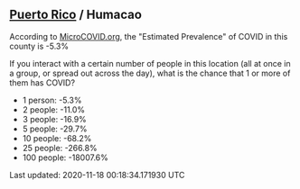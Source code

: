 
## [Puerto Rico](/united-states/puerto-rico) / Humacao

According to [MicroCOVID.org](http://microcovid.org),
the "Estimated Prevalence" of COVID in this county is -5.3%

If you interact with a certain number of people in this location
(all at once in a group, or spread out across the day), what is the chance that
1 or more of them has COVID?

- 1 person: -5.3%
- 2 people: -11.0%
- 3 people: -16.9%
- 5 people: -29.7%
- 10 people: -68.2%
- 25 people: -266.8%
- 100 people: -18007.6%

Last updated: 2020-11-18 00:18:34.171930 UTC

